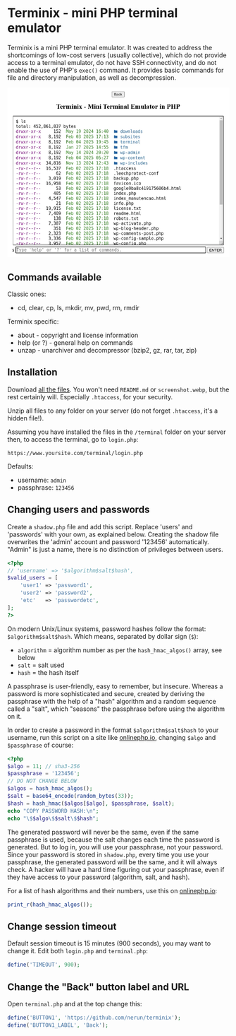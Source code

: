 # Terminix - mini PHP terminal emulator

Terminix is ​​a mini PHP terminal emulator. It was created to address the shortcomings of low-cost servers (usually collective), which do not provide access to a terminal emulator, do not have SSH connectivity, and do not enable the use of PHP's `exec()` command. It provides basic commands for file and directory manipulation, as well as decompression.

![Terminix](screenshot.webp)

## Commands available

Classic ones:
 * cd, clear, cp, ls, mkdir, mv, pwd, rm, rmdir
 
Terminix specific:
 * about - copyright and license information
 * help (or ?) - general help on commands
 * unzap - unarchiver and decompressor (bzip2, gz, rar, tar, zip)
 
## Installation

Download [all the files](https://github.com/nerun/terminix/zipball/main). You won't need `README.md` or `screenshot.webp`, but the rest certainly will. Especially `.htaccess`, for your security.

Unzip all files to any folder on your server (do not forget `.htaccess`, it's a hidden file!).

Assuming you have installed the files in the `/terminal` folder on your server then, to access the terminal, go to `login.php`:

    https://www.yoursite.com/terminal/login.php

Defaults:
 - username: `admin`
 - passphrase: `123456`

## Changing users and passwords

Create a `shadow.php` file and add this script. Replace 'users' and 'passwords' with your own, as explained below. Creating the shadow file overwrites the 'admin' account and password '123456' automatically. "Admin" is just a name, there is no distinction of privileges between users.

```php
<?php
// 'username' => '$algorithm$salt$hash',
$valid_users = [
    'user1' => 'password1',
    'user2' => 'password2',
    'etc'   => 'passwordetc',
];
?>
```

On modern Unix/Linux systems, password hashes follow the format: `$algorithm$salt$hash`. Which means, separated by dollar sign (`$`):
 - `algorithm` = algorithm number as per the `hash_hmac_algos()` array, see below
 - `salt` = salt used
 - `hash` = the hash itself

A passphrase is user-friendly, easy to remember, but insecure. Whereas a password is more sophisticated and secure, created by deriving the passphrase with the help of a "hash" algorithm and a random sequence called a "salt", which "seasons" the passphrase before using the algorithm on it.

In order to create a password in the format `$algorithm$salt$hash` to your username, run this script on a site like [onlinephp.io][1], changing `$algo` and `$passphrase` of course:

```php
<?php
$algo = 11; // sha3-256
$passphrase = '123456';
// DO NOT CHANGE BELOW
$algos = hash_hmac_algos();
$salt = base64_encode(random_bytes(33));
$hash = hash_hmac($algos[$algo], $passphrase, $salt);
echo "COPY PASSWORD HASH:\n";
echo "\$$algo\$$salt\$$hash";
```

The generated password will never be the same, even if the same passphrase is used, because the salt changes each time the password is generated. But to log in, you will use your passphrase, not your password. Since your password is stored in `shadow.php`, every time you use your passphrase, the generated password will be the same, and it will always check. A hacker will have a hard time figuring out your passphrase, even if they have access to your password (algorithm, salt, and hash).

For a list of hash algorithms and their numbers, use this on [onlinephp.io][1]:

```php
print_r(hash_hmac_algos());
```

## Change session timeout

Default session timeout is 15 minutes (900 seconds), you may want to change it. Edit both `login.php` and `terminal.php`:

```php
define('TIMEOUT', 900);
```

## Change the "Back" button label and URL

Open `terminal.php` and at the top change this:

```php
define('BUTTON1', 'https://github.com/nerun/terminix');
define('BUTTON1_LABEL', 'Back');
```

[1]:https://onlinephp.io